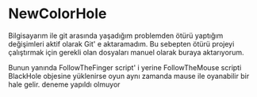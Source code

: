 # NewColorHole
Bilgisayarım ile git arasında yaşadığım problemden ötürü yaptığım değişimleri aktif olarak Git' e aktaramadım. Bu sebepten ötürü projeyi çalıştırmak için gerekli olan dosyaları manuel olarak buraya aktarıyorum.

Bunun yanında FollowTheFinger script' i yerine FollowTheMouse scripti BlackHole objesine yüklenirse oyun aynı zamanda mause ile oyanabilir bir hale gelir. 
deneme yapıldı
olmuyor
